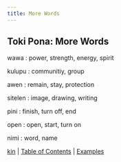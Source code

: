 ```yaml
---
title: More Words
---
```


## Toki Pona: More Words

wawa
: power, strength, energy, spirit

kulupu
: communitiy, group

awen
: remain, stay, protection

sitelen
: image, drawing, writing

pini
: finish, turn off, end

open
: open, start, turn on

nimi
: word, name

[kin](64kin.md) | [Table of Contents](toc.md) | [Examples](66Examples.md)